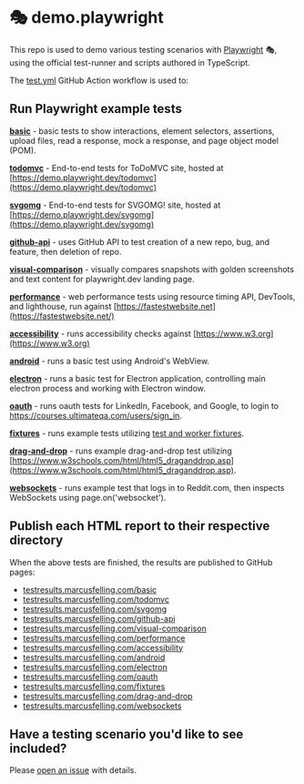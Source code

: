 # 🎭 demo.playwright

This repo is used to demo various testing scenarios with [Playwright](https://playwright.dev/) 🎭, using the official test-runner and scripts authored in TypeScript.

The [test.yml](../../actions/workflows/test.yml) GitHub Action workflow is used to:

## Run Playwright example tests

**[basic](./basic)** - basic tests to show interactions, element selectors, assertions, upload files, read a response, mock a response, and page object model (POM).

**[todomvc](./todomvc/tests/example.spec.ts)** - End-to-end tests for ToDoMVC site, hosted at [https://demo.playwright.dev/todomvc](https://demo.playwright.dev/todomvc)

**[svgomg](./svgomg/tests/example.spec.ts)** - End-to-end tests for SVGOMG! site, hosted at [https://demo.playwright.dev/svgomg](https://demo.playwright.dev/svgomg)

**[github-api](./github-api/tests/example.spec.ts)** - uses GitHub API to test creation of a new repo, bug, and feature, then deletion of repo.

**[visual-comparison](./visual-comparison/tests/example.spec.ts)** - visually compares snapshots with golden screenshots and text content for playwright.dev landing page.

**[performance](./performance/tests/example.spec.ts)** - web performance tests using resource timing API, DevTools, and lighthouse, run against
[https://fastestwebsite.net](https://fastestwebsite.net/)

**[accessibility](./accessibility/tests/example.spec.ts)** - runs accessibility checks against [https://www.w3.org](https://www.w3.org)

**[android](./android/tests/example.spec.ts)** - runs a basic test using Android's WebView.

**[electron](./electron/tests/example.spec.ts)** - runs a basic test for Electron application, controlling main electron process and working with Electron window.

**[oauth](./oauth/tests/example.spec.ts)** - runs oauth tests for LinkedIn, Facebook, and Google, to login to <https://courses.ultimateqa.com/users/sign_in>.

**[fixtures](./fixtures/tests)** - runs example tests utilizing [test and worker fixtures](https://playwright.dev/docs/test-fixtures).

**[drag-and-drop](./drag-and-drop/tests/example.spec.ts)** - runs example drag-and-drop test utilizing [https://www.w3schools.com/html/html5_draganddrop.asp](https://www.w3schools.com/html/html5_draganddrop.asp).

**[websockets](./websockets/tests/example.spec.ts)** - runs example test that logs in to Reddit.com, then inspects WebSockets using page.on('websocket').

## Publish each HTML report to their respective directory

When the above tests are finished, the results are published to GitHub pages:

* [testresults.marcusfelling.com/basic](https://testresults.marcusfelling.com/basic)
* [testresults.marcusfelling.com/todomvc](https://testresults.marcusfelling.com/todomvc)
* [testresults.marcusfelling.com/svgomg](https://testresults.marcusfelling.com/svgomg)
* [testresults.marcusfelling.com/github-api](https://testresults.marcusfelling.com/github-api)
* [testresults.marcusfelling.com/visual-comparison](https://testresults.marcusfelling.com/visual-comparison)
* [testresults.marcusfelling.com/performance](https://testresults.marcusfelling.com/performance)
* [testresults.marcusfelling.com/accessibility](https://testresults.marcusfelling.com/accessibility)
* [testresults.marcusfelling.com/android](https://testresults.marcusfelling.com/android)
* [testresults.marcusfelling.com/electron](https://testresults.marcusfelling.com/electron)
* [testresults.marcusfelling.com/oauth](https://testresults.marcusfelling.com/oauth)
* [testresults.marcusfelling.com/fixtures](https://testresults.marcusfelling.com/fixtures)
* [testresults.marcusfelling.com/drag-and-drop](https://testresults.marcusfelling.com/drag-and-drop)
* [testresults.marcusfelling.com/websockets](https://testresults.marcusfelling.com/websockets)

## Have a testing scenario you'd like to see included?

Please [open an issue](../../issues/new?assignees=MarcusFelling&labels=testing-scenario-idea&template=testing-scenario-idea-template.md&title=%5BIdea+for+testing+scenario%5D) with details.
